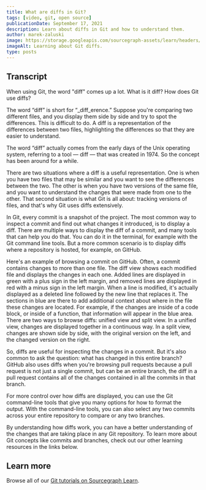 ```yaml
---
title: What are diffs in Git?
tags: [video, git, open source]
publicationDate: September 17, 2021
description: Learn about diffs in Git and how to understand them.
author: marek-zaluski
image: https://storage.googleapis.com/sourcegraph-assets/learn/headers/git-diffs-thumbnail.jpg
imageAlt: Learning about Git diffs.
type: posts
---
```


<EmbeddedYoutubeVideo id="eRwvO8Qyerk" />

## Transcript

When using Git, the word "diff" comes up a lot. What is it diff? How does Git use diffs?

The word “diff” is short for “_diff_erence.” Suppose you're comparing two different files, and you display them side by side and try to spot the differences. This is difficult to do. A diff is a representation of the differences between two files, highlighting the differences so that they are easier to understand.

The word “diff” actually comes from the early days of the Unix operating system, referring to a tool — diff — that was created in 1974. So the concept has been around for a while. 

There are two situations where a diff is a useful representation. One is when you have two files that may be similar and you want to see the differences between the two. The other is when you have two versions of the same file, and you want to understand the changes that were made from one to the other. That second situation is what Git is all about: tracking versions of files, and that's why Git uses diffs extensively.

In Git, every commit is a snapshot of the project. The most common way to inspect a commit and find out what changes it introduced, is to display a diff. There are multiple ways to display the diff of a commit, and many tools that can help you do that. You can do it in the terminal, for example with the Git command line tools. But a more common scenario is to display diffs where a repository is hosted, for example, on GitHub.

Here's an example of browsing a commit on GitHub. Often, a commit contains changes to more than one file. The diff view shows each modified file and displays the changes in each one. Added lines are displayed in green with a plus sign in the left margin, and removed lines are displayed in red with a minus sign in the left margin. When a line is modified, it's actually displayed as a deleted line followed by the new line that replaces it. The sections in blue are there to add additional context about where in the file these changes are located. For example, if the changes are inside of a code block, or inside of a function, that information will appear in the blue area. There are two ways to browse diffs: unified view and split view. In a unified view, changes are displayed together in a continuous way. In a split view, changes are shown side by side, with the original version on the left, and the changed version on the right.

So, diffs are useful for inspecting the changes in a commit. But it's also common to ask the question: what has changed in this entire branch? GitHub also uses diffs when you're browsing pull requests because a pull request is not just a single commit, but can be an entire branch, the diff in a pull request contains all of the changes contained in all the commits in that branch.

For more control over how diffs are displayed, you can use the Git command-line tools that give you many options for how to format the output. With the command-line tools, you can also select any two commits across your entire repository to compare or any two branches.

By understanding how diffs work, you can have a better understanding of the changes that are taking place in any Git repository. To learn more about Git concepts like commits and branches, check out our other learning resources in the links below.

## Learn more

Browse all of our [Git tutorials on Sourcegraph Learn](/tags/git).
